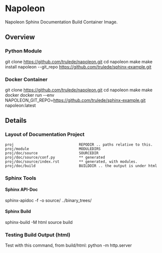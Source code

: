 # Napoleon

Napoleon Sphinx Documentation Build Container Image.


## Overview

### Python Module

git clone https://github.com/trulede/napoleon.git
cd napoleon
make
make install
napoleon --git_repo https://github.com/trulede/sphinx-example.git

### Docker Container

git clone https://github.com/trulede/napoleon.git
cd napoleon
make
make docker
docker run --env NAPOLEON_GIT_REPO=https://github.com/trulede/sphinx-example.git napoleon:latest


## Details

### Layout of Documentation Project

    proj                              REPODIR .. paths relative to this.
    proj/module                       MODULEDIRS
    proj/doc/source                   SOURCEDIR
    proj/doc/source/conf.py           ** generated
    proj/doc/source/index.rst         ** generated, with modules.
    proj/doc/build                    BUILDDIR .. the output is under html


### Sphinx Tools

#### Sphinx API-Doc

sphinx-apidoc -f -o source/ ../binary_trees/


#### Sphinx Build

sphinx-build -M html source build


### Testing Build Output (html)

Test with this command, from build/html:
    python -m http.server
